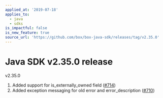```yaml
---
applied_at: '2019-07-18'
applies_to:
  - java
  - sdks
is_impactful: false
is_new_feature: true
source_url: 'https://github.com/box/box-java-sdk/releases/tag/v2.35.0'
---
```


# Java SDK v2.35.0 release

v2.35.0
1. Added support for is_externally_owned field ([#714](https://github.com/box/box-java-sdk/pull/714))
2. Added exception messaging for old error and error_description ([#710](https://github.com/box/box-java-sdk/pull/710))